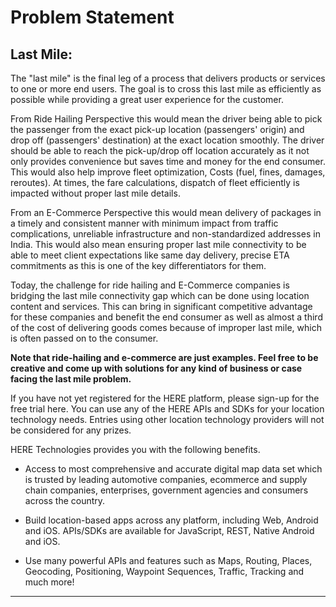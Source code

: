 # Problem Statement
## Last Mile:
The "last mile" is the final leg of a process that delivers products or services to one or more end users. The goal is to cross this last mile as efficiently as possible while providing a great user experience for the customer.

From Ride Hailing Perspective this would mean the driver being able to pick the passenger from the exact pick-up location (passengers' origin) and drop off (passengers' destination) at the exact location smoothly. The driver should be able to reach the pick-up/drop off location accurately as it not only provides convenience but saves time and money for the end consumer. This would also help improve fleet optimization, Costs (fuel, fines, damages, reroutes). At times, the fare calculations, dispatch of fleet efficiently is impacted without proper last mile details.

From an E-Commerce Perspective this would mean delivery of packages in a timely and consistent manner with minimum impact from traffic complications, unreliable infrastructure and non-standardized addresses in India. This would also mean ensuring proper last mile connectivity to be able to meet client expectations like same day delivery, precise ETA commitments as this is one of the key differentiators for them.

Today, the challenge for ride hailing and E-Commerce companies is bridging the last mile connectivity gap which can be done using location content and services. This can bring in significant competitive advantage for these companies and benefit the end consumer as well as almost a third of the cost of delivering goods comes because of improper last mile, which is often passed on to the consumer.

**Note that ride-hailing and e-commerce are just examples. Feel free to be creative and come up with solutions for any kind of business or case facing the last mile problem.**

If you have not yet registered for the HERE platform, please sign-up for the free trial here. You can use any of the HERE APIs and SDKs for your location technology needs. Entries using other location technology providers will not be considered for any prizes.

HERE Technologies provides you with the following benefits.

* Access to most comprehensive and accurate digital map data set which is trusted by leading automotive companies, ecommerce and supply chain companies, enterprises, government agencies and consumers across the country.

* Build location-based apps across any platform, including Web, Android and iOS. APIs/SDKs are available for JavaScript, REST, Native Android and iOS.

* Use many powerful APIs and features such as Maps, Routing, Places, Geocoding, Positioning, Waypoint Sequences, Traffic, Tracking and much more!
***
